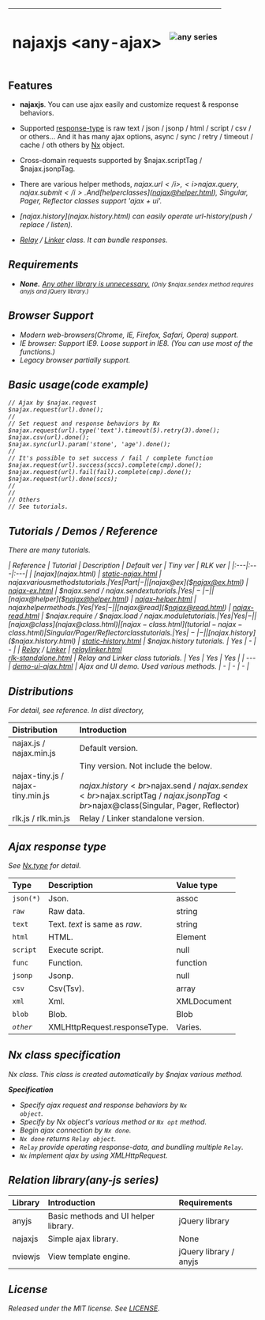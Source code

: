 
| <h1>najaxjs &lt;any-ajax&gt;</h1> | ![any series](./includes/any.png) |
|:---|---:|

## Features

- <b>najaxjs</b>. You can use ajax easily and customize request & response behaviors.

- Supported [response-type](#response-type) is raw text / json / jsonp / html / script / csv / or others...
  And it has many ajax options, async / sync / retry / timeout / cache / oth others by [Nx](Nx.html) object.

- Cross-domain requests supported by $najax.scriptTag / $najax.jsonpTag.

- There are various helper methods, <i>$najax.url</i>, <i>$najax.query</i>, <i>$najax.submit</i>.
  And [helper classes]($najax@helper.html), <i>Singular</i>, <i>Pager</i>, <i>Reflector</i> classes support 'ajax + ui'. 

- [$najax.history]($najax.history.html) can easily operate url-history(push / replace / listen).

- [Relay](Relay.html) / [Linker](Linker.html) class. It can bundle responses.

## Requirements
- <b>None.</b>  <u>Any other library is unnecessary.</u>
   <small>(Only $najax.sendex method requires <i>anyjs</i> and <i>jQuery</i> library.)</small>

## Browser Support
- Modern web-browsers(Chrome, IE, Firefox, Safari, Opera) support.
- IE browser: Support IE9.  Loose support in IE8. (You can use most of the functions.)
- Legacy browser partially support.

## Basic usage(code example)
```
// Ajax by $najax.request
$najax.request(url).done();
//
// Set request and response behaviors by Nx
$najax.request(url).type('text').timeout(5).retry(3).done();
$najax.csv(url).done();
$najax.sync(url).param('stone', 'age').done();
//
// It's possible to set success / fail / complete function
$najax.request(url).success(sccs).complete(cmp).done();
$najax.request(url).fail(fail).complete(cmp).done();
$najax.request(url).done(sccs);
//
//
// Others
// See tutorials.
```    

## Tutorials / Demos / Reference

There are many tutorials.

| Reference | Tutorial | Description | Default ver | Tiny ver | RLK ver |
|:---|:---|:---|
| [$najax]($najax.html) | [static-najax.html](tutorial-static-najax.html) | $najax various methods tutorials. | Yes | Part | - |
| [$najax@ex]($najax@ex.html) | [najax-ex.html](tutorial-najax-ex.html) | $najax.send / $najax.sendex tutorials. | Yes | - | - |
| [$najax@helper]($najax@helper.html) | [najax-helper.html](tutorial-najax-helper.html) | $najax helper methods. | Yes | Yes | - |
| [$najax@read]($najax@read.html) | [najax-read.html](tutorial-najax-read.html) | $najax.require / $najax.load / $najax.module tutorials. | Yes | Yes | - |
| [$najax@class]($najax@class.html) | [najax-class.html](tutorial-najax-class.html) | Singular / Pager / Reflector class tutorials. | Yes | - | - |
| [$najax.history]($najax.history.html) | [static-history.html](tutorial-static-history.html) | $najax.history tutorials. | Yes | - | - |
| [Relay](Relay.html) / [Linker](Linker.html) | [relaylinker.html](tutorial-relaylinker.html)<br>[rlk-standalone.html](tutorial-rlk-standalone.html) | Relay and <i>Linker</i> class tutorials. | Yes | Yes | Yes |
| --- | [demo-ui-ajax.html](tutorial-demo-ui-ajax.html) | Ajax and UI demo. Used various methods. | - | - | - |


## Distributions

For detail, see reference. In <i>dist</i> directory,

| Distribution | Introduction |
|:---|:---|
| najax.js / najax.min.js | Default version. |
| najax-tiny.js / najax-tiny.min.js | Tiny version. Not include the below.<br><br>$najax.history<br>$najax.send / $najax.sendex<br>$najax.scriptTag / $najax.jsonpTag<br>$najax@class(Singular, Pager, Reflector) |
| rlk.js / rlk.min.js | Relay / Linker standalone version. |


<a id="response-type"></a>

## Ajax response type
See [Nx.type](Nx.html#type__anchor) for detail.

| Type | Description | Value type |
|:---|:---|:---|
| <code>json(*)</code> | Json. | assoc |
| <code>raw</code> | Raw data. | string |
| <code>text</code> | Text. <i>text</i> is same as <i>raw</i>. | string |
| <code>html</code> | HTML. | Element |
| <code>script</code> | Execute script. | null |
| <code>func</code> | Function. | function |
| <code>jsonp</code> | Jsonp. | null |
| <code>csv</code> | Csv(Tsv). | array |
| <code>xml</code> | Xml. | XMLDocument |
| <code>blob</code> | Blob. | Blob |
| <code><i>other</i></code> | XMLHttpRequest.responseType. | Varies. |

 
## Nx class specification
Nx class. This class is created automatically by $najax various method.

 <b>Specification</b><br>
 - Specify ajax request and response behaviors by <code>Nx object</code>.
 - Specify by Nx object's various method or <code>Nx <i>opt</i></code> method.
 - Begin ajax connection by <code>Nx <i>done</i></code>.
 - <code>Nx <i>done</i></code> returns <code>Relay object</code>.
 - <code>Relay</code> provide operating response-data, and bundling multiple <code>Relay</code>.
 - <code>Nx</code> implement ajax by using <i>XMLHttpRequest</i>.

## Relation library(any-js series)

| Library | Introduction | Requirements |
|:---|:---|:---|
| anyjs | Basic methods and UI helper library. | jQuery library |
| najaxjs | Simple ajax library. | None |
| nviewjs | View template engine. | jQuery library / anyjs |

## License
Released under the MIT license. See [LICENSE](../LICENSE).
